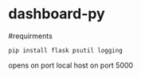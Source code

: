 # dashboard-py

#requirments
```
pip install flask psutil logging
```

opens on port local host on port 5000
